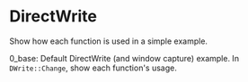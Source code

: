 # DirectWrite

Show how each function is used in a simple example.

0_base: Default DirectWrite (and window capture) example.
In `DWrite::Change`, show each function's usage. 